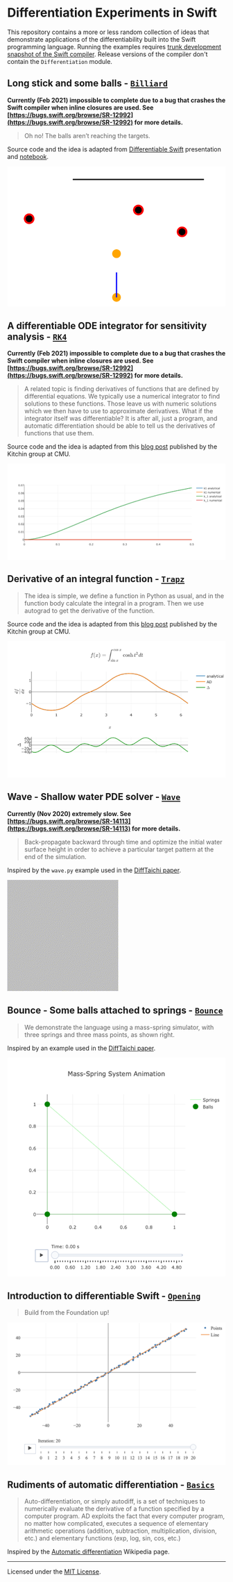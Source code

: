
# Differentiation Experiments in Swift

This repository contains a more or less random collection of ideas that demonstrate applications of the differentiability built into the Swift programming language. Running the examples requires [trunk development snapshot of the Swift compiler](https://swift.org/download/#snapshots). Release versions of the compiler don't contain the `Differentiation` module.

## Long stick and some balls - [`Billiard`](Sources/Billiard/main.swift)

**Currently (Feb 2021) impossible to complete due to a bug that crashes the Swift compiler when inline closures are used. See [https://bugs.swift.org/browse/SR-12992](https://bugs.swift.org/browse/SR-12992) for more details.**

> Oh no! The balls aren’t reaching the targets.

Source code and the idea is adapted from [Differentiable Swift](http://bit.ly/swift-autodiff-intro) presentation and [notebook](http://bit.ly/swift-physics-demo).

![Example](Sources/Billiard/Example.svg?raw=true)


## A differentiable ODE integrator for sensitivity analysis - [`RK4`](Sources/RK4/main.swift)

**Currently (Feb 2021) impossible to complete due to a bug that crashes the Swift compiler when inline closures are used. See [https://bugs.swift.org/browse/SR-12992](https://bugs.swift.org/browse/SR-12992) for more details.**

> A related topic is finding derivatives of functions that are defined by differential equations. We typically use a numerical integrator to find solutions to these functions. Those leave us with numeric solutions which we then have to use to approximate derivatives. What if the integrator itself was differentiable? It is after all, just a program, and automatic differentiation should be able to tell us the derivatives of functions that use them.

Source code and the idea is adapted from this [blog post](https://kitchingroup.cheme.cmu.edu/blog/2018/10/11/A-differentiable-ODE-integrator-for-sensitivity-analysis/) published by the Kitchin group at CMU.

![Figure 2](Sources/RK4/Figure%202.png?raw=true)


## Derivative of an integral function - [`Trapz`](Sources/Trapz/main.swift)

> The idea is simple, we define a function in Python as usual, and in the function body calculate the integral in a program. Then we use autograd to get the derivative of the function.

Source code and the idea is adapted from this [blog post](http://kitchingroup.cheme.cmu.edu/blog/2018/10/10/Autograd-and-the-derivative-of-an-integral-function/) published by the Kitchin group at CMU.

![Example 2](Sources/Trapz/Example%202.png?raw=true)


## Wave - Shallow water PDE solver - [`Wave`](Sources/Wave/main.swift)

**Currently (Nov 2020) extremely slow. See [https://bugs.swift.org/browse/SR-14113](https://bugs.swift.org/browse/SR-14113) for more details.**

> Back-propagate backward through time and optimize the initial water surface height in order to achieve a particular target pattern at the end of the simulation.

Inspired by the `wave.py` example used in the [DiffTaichi paper](https://arxiv.org/abs/1910.00935).

![Splash](Sources/Wave/Splash.gif?raw=true)


## Bounce - Some balls attached to springs - [`Bounce`](Sources/Bounce/main.swift)

> We demonstrate the language using a mass-spring simulator, with three springs and three mass points, as shown right.

Inspired by an example used in the [DiffTaichi paper](https://arxiv.org/abs/1910.00935).

![Evolution](Sources/Bounce/Evolution.png?raw=true)


## Introduction to differentiable Swift - [`Opening`](Sources/Opening/main.swift)

> Build from the Foundation up!

![Curve Fritting](Sources/Opening/Curve%20Fitting.png?raw=true)


## Rudiments of automatic differentiation - [`Basics`](Sources/Basics/main.swift)

> Auto-differentiation, or simply autodiff, is a set of techniques to numerically evaluate the derivative of a function specified by a computer program. AD exploits the fact that every computer program, no matter how complicated, executes a sequence of elementary arithmetic operations (addition, subtraction, multiplication, division, etc.) and elementary functions (exp, log, sin, cos, etc.)

Inspired by the [Automatic differentiation](https://en.wikipedia.org/wiki/Automatic_differentiation) Wikipedia page.

---

Licensed under the [MIT License](License.txt).
